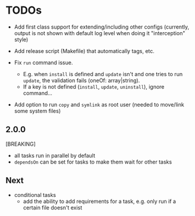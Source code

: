 # TODOs

- Add first class support for extending/including other configs (currently, output is not shown with default log level when doing it "interception" style)
- Add release script (Makefile) that automatically tags, etc.
- Fix `run` command issue.

  - E.g. when `install` is defined and `update` isn't and one tries to run `update`, the validation fails (oneOf: array|string).
  - If a key is not defined (`install`, `update`, `uninstall`), ignore command...

- Add option to run `copy` and `symlink` as root user (needed to move/link some system files)

## 2.0.0

[BREAKING]

- all tasks run in parallel by default
- `dependsOn` can be set for tasks to make them wait for other tasks

## Next

- conditional tasks
  - add the ability to add requirements for a task, e.g. only run if a certain file doesn't exist
